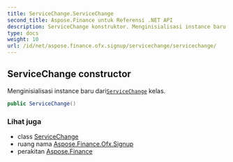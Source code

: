 ```yaml
---
title: ServiceChange.ServiceChange
second_title: Aspose.Finance untuk Referensi .NET API
description: ServiceChange konstruktor. Menginisialisasi instance baru dariServiceChange kelas.
type: docs
weight: 10
url: /id/net/aspose.finance.ofx.signup/servicechange/servicechange/
---
```

## ServiceChange constructor

Menginisialisasi instance baru dari[`ServiceChange`](../) kelas.

```csharp
public ServiceChange()
```

### Lihat juga

* class [ServiceChange](../)
* ruang nama [Aspose.Finance.Ofx.Signup](../../servicechange/)
* perakitan [Aspose.Finance](../../../)



